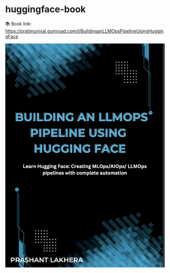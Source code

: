 # huggingface-book

📚 Book link: https://pratimuniyal.gumroad.com/l/BuildinganLLMOpsPipelineUsingHuggingFace

![hugging_face_book](hugging_face_book.png)

